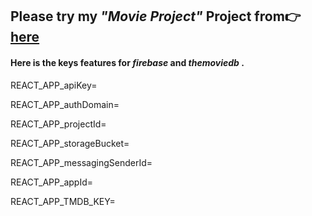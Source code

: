 <h2>Please try my <em>"Movie Project"</em> Project from👉<a href="https://movie-app-mnrgdkl.herokuapp.com/" target="blank" rel="noopener noreferrer"> here</a> </h2>

<h4> Here is the keys features for <em> firebase </em> and <em> themoviedb </em>.  </h4>
  <p> REACT_APP_apiKey= </p>
  <p> REACT_APP_authDomain=  </p>
  <p> REACT_APP_projectId=  </p>
  <p> REACT_APP_storageBucket=  </p>
  <p> REACT_APP_messagingSenderId=  </p>
  <p> REACT_APP_appId=  </p>
  <p> REACT_APP_TMDB_KEY=  </p>

